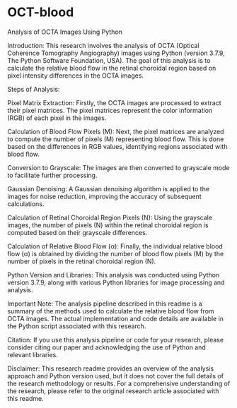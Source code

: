 # OCT-blood
Analysis of OCTA Images Using Python

Introduction:
This research involves the analysis of OCTA (Optical Coherence Tomography Angiography) images using Python (version 3.7.9, The Python Software Foundation, USA). The goal of this analysis is to calculate the relative blood flow in the retinal choroidal region based on pixel intensity differences in the OCTA images.

Steps of Analysis:

Pixel Matrix Extraction: Firstly, the OCTA images are processed to extract their pixel matrices. The pixel matrices represent the color information (RGB) of each pixel in the images.

Calculation of Blood Flow Pixels (M): Next, the pixel matrices are analyzed to compute the number of pixels (M) representing blood flow. This is done based on the differences in RGB values, identifying regions associated with blood flow.

Conversion to Grayscale: The images are then converted to grayscale mode to facilitate further processing.

Gaussian Denoising: A Gaussian denoising algorithm is applied to the images for noise reduction, improving the accuracy of subsequent calculations.

Calculation of Retinal Choroidal Region Pixels (N): Using the grayscale images, the number of pixels (N) within the retinal choroidal region is computed based on their grayscale differences.

Calculation of Relative Blood Flow (α): Finally, the individual relative blood flow (α) is obtained by dividing the number of blood flow pixels (M) by the number of pixels in the retinal choroidal region (N).

Python Version and Libraries:
This analysis was conducted using Python version 3.7.9, along with various Python libraries for image processing and analysis.

Important Note:
The analysis pipeline described in this readme is a summary of the methods used to calculate the relative blood flow from OCTA images. The actual implementation and code details are available in the Python script associated with this research.

Citation:
If you use this analysis pipeline or code for your research, please consider citing our paper and acknowledging the use of Python and relevant libraries.

Disclaimer:
This research readme provides an overview of the analysis approach and Python version used, but it does not cover the full details of the research methodology or results. For a comprehensive understanding of the research, please refer to the original research article associated with this readme.
